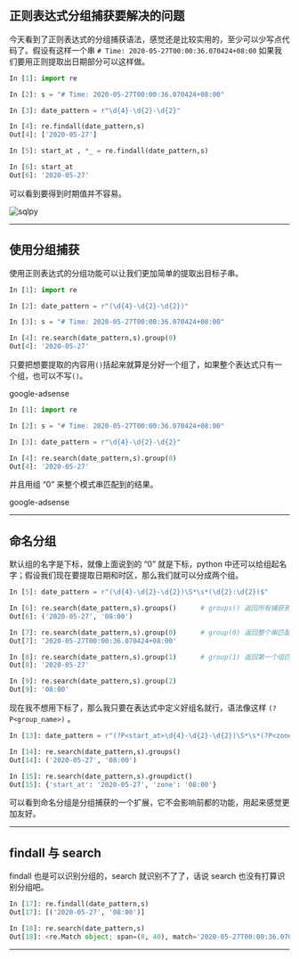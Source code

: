 ## 正则表达式分组捕获要解决的问题
今天看到了正则表达式的分组捕获语法，感觉还是比较实用的，至少可以少写点代码了。假设有这样一个串 `# Time: 2020-05-27T00:00:36.070424+08:00` 如果我们要用正则提取出日期部分可以这样做。

```python
In [1]: import re                                                               

In [2]: s = "# Time: 2020-05-27T00:00:36.070424+08:00"                          

In [3]: date_pattern = r"\d{4}-\d{2}-\d{2}"                                     

In [4]: re.findall(date_pattern,s)                                              
Out[4]: ['2020-05-27']

In [5]: start_at , *_ = re.findall(date_pattern,s)                              

In [6]: start_at                                                                
Out[6]: '2020-05-27'
```

可以看到要得到时期值并不容易。

![sqlpy](static/2020-24/sqlpy-re-03.jpg)

---

## 使用分组捕获
使用正则表达式的分组功能可以让我们更加简单的提取出目标子串。
```python
In [1]: import re                                                               

In [2]: date_pattern = r"(\d{4}-\d{2}-\d{2})"                                   

In [3]: s = "# Time: 2020-05-27T00:00:36.070424+08:00"                          

In [4]: re.search(date_pattern,s).group(0)                                      
Out[4]: '2020-05-27'

```
只要把想要提取的内容用`()`括起来就算是分好一个组了，如果整个表达式只有一个组，也可以不写`()`。

google-adsense

```python
In [1]: import re                                                               

In [2]: s = "# Time: 2020-05-27T00:00:36.070424+08:00"                          

In [3]: date_pattern = r"\d{4}-\d{2}-\d{2}"                                     

In [4]: re.search(date_pattern,s).group(0)                                      
Out[4]: '2020-05-27'
```
并且用组 “0” 来整个模式串匹配到的结果。

google-adsense

---

## 命名分组
默认组的名字是下标，就像上面说到的 “0” 就是下标，python 中还可以给组起名字；假设我们现在要提取日期和时区，那么我们就可以分成两个组。
```python
In [5]: date_pattern = r"(\d{4}-\d{2}-\d{2})\S*\s*(\d{2}:\d{2})$"               

In [6]: re.search(date_pattern,s).groups()      # groups() 返回所有捕获到的内容                                
Out[6]: ('2020-05-27', '08:00')

In [7]: re.search(date_pattern,s).group(0)      # group(0) 返回整个串匹配到的内容                        
Out[7]: '2020-05-27T00:00:36.070424+08:00'

In [8]: re.search(date_pattern,s).group(1)      # group(1) 返回第一个组匹配到的内容                            
Out[8]: '2020-05-27'

In [9]: re.search(date_pattern,s).group(2)                                      
Out[9]: '08:00'
```
现在我不想用下标了，那么我只要在表达式中定义好组名就行，语法像这样 `(?P<group_name>)` 。

```python
In [13]: date_pattern = r"(?P<start_at>\d{4}-\d{2}-\d{2})\S*\s*(?P<zone>\d{2}:\d{2})$"                                         

In [14]: re.search(date_pattern,s).groups()                                                                                    
Out[14]: ('2020-05-27', '08:00')

In [15]: re.search(date_pattern,s).groupdict()                                                                                 
Out[15]: {'start_at': '2020-05-27', 'zone': '08:00'}
```

可以看到命名分组是分组捕获的一个扩展，它不会影响前都的功能，用起来感觉更加友好。

---


## findall 与 search
findall 也是可以识别分组的，search 就识别不了了，话说 search 也没有打算识别分组吧。
```python
In [17]: re.findall(date_pattern,s)                                                                                            
Out[17]: [('2020-05-27', '08:00')]

In [18]: re.search(date_pattern,s)                                                                                             
Out[18]: <re.Match object; span=(8, 40), match='2020-05-27T00:00:36.070424+08:00'>
```

---
